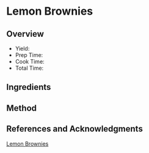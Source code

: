 # Lemon Brownies

## Overview

- Yield:
- Prep Time:
- Cook Time:
- Total Time:

## Ingredients


## Method



## References and Acknowledgments

[Lemon Brownies](https://www.yellowblissroad.com/lemon-brownies/)
